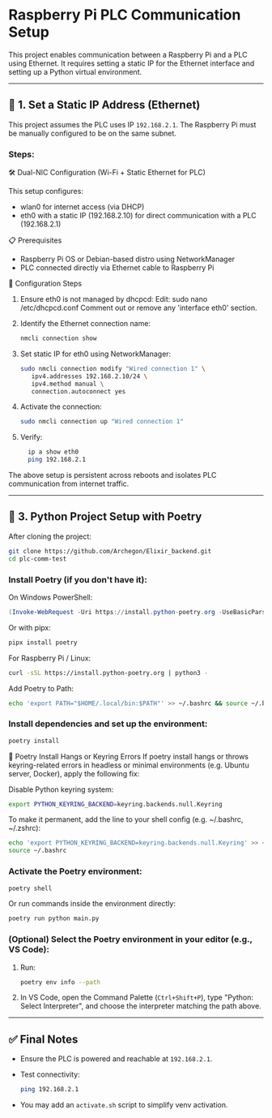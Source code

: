 # Raspberry Pi PLC Communication Setup

This project enables communication between a Raspberry Pi and a PLC using Ethernet. It requires setting a static IP for the Ethernet interface and setting up a Python virtual environment.

---

## 📍 1. Set a Static IP Address (Ethernet)

This project assumes the PLC uses IP `192.168.2.1`. The Raspberry Pi must be manually configured to be on the same subnet.

### Steps:

🛠️ Dual-NIC Configuration (Wi-Fi + Static Ethernet for PLC)

This setup configures:

- wlan0 for internet access (via DHCP)
- eth0 with a static IP (192.168.2.10) for direct communication with a PLC (192.168.2.1)

📋 Prerequisites

- Raspberry Pi OS or Debian-based distro using NetworkManager
- PLC connected directly via Ethernet cable to Raspberry Pi

🔧 Configuration Steps

1. Ensure eth0 is not managed by dhcpcd:
   Edit:
     sudo nano /etc/dhcpcd.conf
   Comment out or remove any 'interface eth0' section.

2. Identify the Ethernet connection name:
     ```Bash
     nmcli connection show
     ```

3. Set static IP for eth0 using NetworkManager:
   ```Bash
   sudo nmcli connection modify "Wired connection 1" \
      ipv4.addresses 192.168.2.10/24 \
      ipv4.method manual \
      connection.autoconnect yes
   ```

4. Activate the connection:
   ```Bash
   sudo nmcli connection up "Wired connection 1"
   ```

5. Verify:
   ```Bash
     ip a show eth0
     ping 192.168.2.1
   ```

The above setup is persistent across reboots and isolates PLC communication from internet traffic.

---

## 🐍 3. Python Project Setup with Poetry

After cloning the project:

```bash
git clone https://github.com/Archegon/Elixir_backend.git
cd plc-comm-test
```

### Install Poetry (if you don't have it):

On Windows PowerShell:
```powershell
(Invoke-WebRequest -Uri https://install.python-poetry.org -UseBasicParsing).Content | py -
```
Or with pipx:
```powershell
pipx install poetry
```

For Raspberry Pi / Linux:
```bash
curl -sSL https://install.python-poetry.org | python3 -
```

Add Poetry to Path:
```bash
echo 'export PATH="$HOME/.local/bin:$PATH"' >> ~/.bashrc && source ~/.bashrc
```

### Install dependencies and set up the environment:

```bash
poetry install
```

🔧 Poetry Install Hangs or Keyring Errors
If poetry install hangs or throws keyring-related errors in headless or minimal environments (e.g. Ubuntu server, Docker), apply the following fix:

Disable Python keyring system:
```bash
export PYTHON_KEYRING_BACKEND=keyring.backends.null.Keyring
```

To make it permanent, add the line to your shell config (e.g. ~/.bashrc, ~/.zshrc):
```bash
echo 'export PYTHON_KEYRING_BACKEND=keyring.backends.null.Keyring' >> ~/.bashrc
source ~/.bashrc
```

### Activate the Poetry environment:

```bash
poetry shell
```

Or run commands inside the environment directly:

```bash
poetry run python main.py
```

### (Optional) Select the Poetry environment in your editor (e.g., VS Code):

1. Run:
   ```bash
   poetry env info --path
   ```
2. In VS Code, open the Command Palette (`Ctrl+Shift+P`), type "Python: Select Interpreter", and choose the interpreter matching the path above.

---

## ✅ Final Notes

* Ensure the PLC is powered and reachable at `192.168.2.1`.
* Test connectivity:

  ```bash
  ping 192.168.2.1
  ```
* You may add an `activate.sh` script to simplify venv activation.
